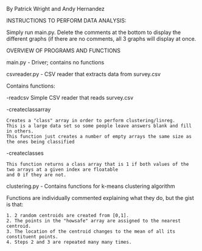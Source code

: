 By Patrick Wright and Andy Hernandez

INSTRUCTIONS TO PERFORM DATA ANALYSIS:

Simply run main.py. Delete the comments at the bottom to display the different graphs (if there are no comments, all 3 graphs will display at once.

OVERVIEW OF PROGRAMS AND FUNCTIONS

main.py - Driver; contains no functions


csvreader.py - CSV reader that extracts data from survey.csv

Contains functions:

  -readcsv
    Simple CSV reader that reads survey.csv
 
 -createclassarray
	
    Creates a "class" array in order to perform clustering/linreg.
    This is a large data set so some people leave answers blank and fill in others.
    This function just creates a number of empty arrays the same size as the ones being classified
  
  -createclasses
	
    This function returns a class array that is 1 if both values of the two arrays at a given index are floatable 
    and 0 if they are not.
clustering.py - Contains functions for k-means clustering algorithm

  Functions are individually commented explaining what they do, but the gist is that:
	
    1. 2 random centroids are created from [0,1].
    2. The points in the "howsafe" array are assigned to the nearest centroid.
    3. The location of the centroid changes to the mean of all its constituent points.
    4. Steps 2 and 3 are repeated many many times.
